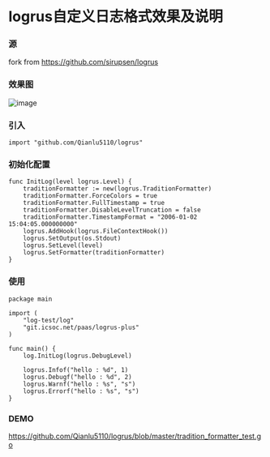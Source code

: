 # logrus自定义日志格式效果及说明

### 源
fork from https://github.com/sirupsen/logrus

### 效果图
![image](https://apis.loveke.xin/uploads/images/7731ad61-faab-4641-973f-f84872f73884.png)


### 引入
```
import "github.com/Qianlu5110/logrus"
```

### 初始化配置
```
func InitLog(level logrus.Level) {
	traditionFormatter := new(logrus.TraditionFormatter)
	traditionFormatter.ForceColors = true
	traditionFormatter.FullTimestamp = true
	traditionFormatter.DisableLevelTruncation = false
	traditionFormatter.TimestampFormat = "2006-01-02 15:04:05.000000000"
	logrus.AddHook(logrus.FileContextHook())
	logrus.SetOutput(os.Stdout)
	logrus.SetLevel(level)
	logrus.SetFormatter(traditionFormatter)
}
```

### 使用
```
package main

import (
	"log-test/log"
	"git.icsoc.net/paas/logrus-plus"
)

func main() {
	log.InitLog(logrus.DebugLevel)

	logrus.Infof("hello : %d", 1)
	logrus.Debugf("hello : %d", 2)
	logrus.Warnf("hello : %s", "s")
	logrus.Errorf("hello : %s", "s")
}
```

### DEMO
https://github.com/Qianlu5110/logrus/blob/master/tradition_formatter_test.go
